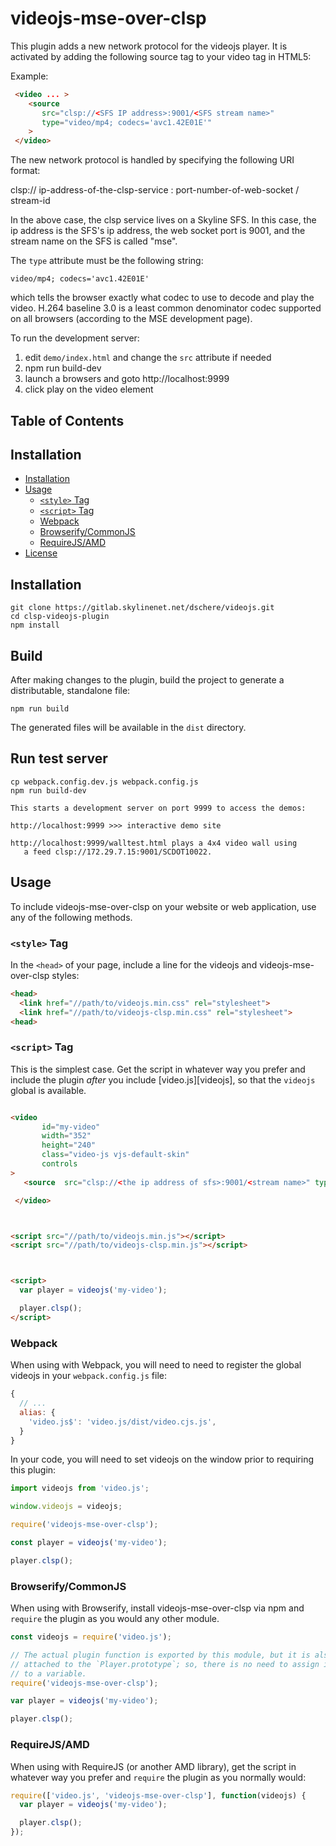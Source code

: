 # videojs-mse-over-clsp

This plugin adds a new network protocol for the videojs player. It is activated by adding
the following source tag to your video tag in HTML5:

Example:

```html
 <video ... >
    <source
       src="clsp://<SFS IP address>:9001/<SFS stream name>"
       type="video/mp4; codecs='avc1.42E01E'"
    >
 </video>

```

The new network protocol is handled by specifying the following URI format:

clsp:// ip-address-of-the-clsp-service : port-number-of-web-socket / stream-id

In the above case, the clsp service lives on a Skyline SFS.  In this case, the ip
address is the SFS's ip address, the web socket port is 9001, and the stream name
on the SFS is called "mse".

The `type` attribute must be the following string:

```
video/mp4; codecs='avc1.42E01E'
```

which tells the browser exactly what codec to use to decode and play the video.
H.264 baseline 3.0 is a least common denominator codec supported on all browsers
(according to the MSE development page).

To run the development server:

1. edit `demo/index.html` and change the `src` attribute if needed
2. npm run build-dev
3. launch a browsers and goto http://localhost:9999
4. click play on the video element


## Table of Contents

## Installation

- [Installation](#installation)
- [Usage](#usage)
  - [`<style>` Tag](#style-tag)
  - [`<script>` Tag](#script-tag)
  - [Webpack](#webpack)
  - [Browserify/CommonJS](#browserifycommonjs)
  - [RequireJS/AMD](#requirejsamd)
- [License](#license)

## Installation

```
git clone https://gitlab.skylinenet.net/dschere/videojs.git
cd clsp-videojs-plugin 
npm install
```

## Build

After making changes to the plugin, build the project to generate a distributable, standalone file:

```
npm run build
```

The generated files will be available in the `dist` directory.

## Run test server

```
cp webpack.config.dev.js webpack.config.js
npm run build-dev

This starts a development server on port 9999 to access the demos:

http://localhost:9999 >>> interactive demo site 

http://localhost:9999/walltest.html plays a 4x4 video wall using 
   a feed clsp://172.29.7.15:9001/SCDOT10022. 

```

## Usage

To include videojs-mse-over-clsp on your website or web application, use any of the following methods.

### `<style>` Tag

In the `<head>` of your page, include a line for the videojs and videojs-mse-over-clsp styles:

```html
<head>
  <link href="//path/to/videojs.min.css" rel="stylesheet">
  <link href="//path/to/videojs-clsp.min.css" rel="stylesheet">
<head>
```

### `<script>` Tag

This is the simplest case. Get the script in whatever way you prefer and include the plugin _after_ you include [video.js][videojs], so that the `videojs` global is available.

```html

<video
       id="my-video"
       width="352"
       height="240"
       class="video-js vjs-default-skin"
       controls
>
   <source  src="clsp://<the ip address of sfs>:9001/<stream name>" type="video/mp4; codecs='avc1.42E01E'"/>

 </video>



<script src="//path/to/videojs.min.js"></script>
<script src="//path/to/videojs-clsp.min.js"></script>



<script>
  var player = videojs('my-video');

  player.clsp();
</script>
```

### Webpack

When using with Webpack, you will need to need to register the global videojs in your `webpack.config.js` file:

```javascript
{
  // ...
  alias: {
    'video.js$': 'video.js/dist/video.cjs.js',
  }
}
```

In your code, you will need to set videojs on the window prior to requiring this plugin:

```javascript
import videojs from 'video.js';

window.videojs = videojs;

require('videojs-mse-over-clsp');

const player = videojs('my-video');

player.clsp();
```

### Browserify/CommonJS

When using with Browserify, install videojs-mse-over-clsp via npm and `require` the plugin as you would any other module.

```javascript
const videojs = require('video.js');

// The actual plugin function is exported by this module, but it is also
// attached to the `Player.prototype`; so, there is no need to assign it
// to a variable.
require('videojs-mse-over-clsp');

var player = videojs('my-video');

player.clsp();
```

### RequireJS/AMD

When using with RequireJS (or another AMD library), get the script in whatever way you prefer and `require` the plugin as you normally would:

```js
require(['video.js', 'videojs-mse-over-clsp'], function(videojs) {
  var player = videojs('my-video');

  player.clsp();
});
```

